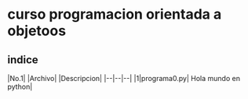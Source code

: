 # curso programacion orientada a objetoos

## indice

|No.1| |Archivo| |Descripcion|
|--|--|--|
|1|programa0.py| Hola mundo en python|
